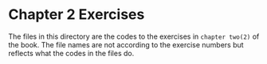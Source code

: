 # Chapter 2 Exercises

The files in this directory are the codes to the exercises in `chapter two(2)` of the book. The file names are not according to the exercise numbers but reflects what the codes in the files do.
